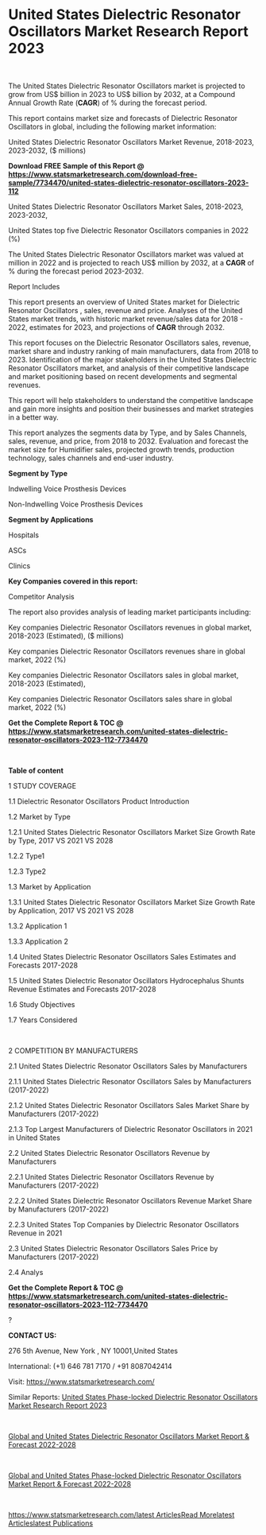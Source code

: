 <h1>United States Dielectric Resonator Oscillators Market Research Report 2023</h1><br/><p>The United States Dielectric Resonator Oscillators market is projected to grow from US$ billion in 2023 to US$ billion by 2032, at a Compound Annual Growth Rate (<strong>CAGR</strong>) of % during the forecast period.</p>
 
 
 
 <p>This report contains market size and forecasts of Dielectric Resonator Oscillators in global, including the following market information:</p>
 
 
 
 <p>United States Dielectric Resonator Oscillators Market Revenue, 2018-2023, 2023-2032, ($ millions)</p>
 
 
 
 <p><strong>Download FREE Sample of this Report @ <a href="https://www.statsmarketresearch.com/download-free-sample/7734470/united-states-dielectric-resonator-oscillators-2023-112">https://www.statsmarketresearch.com/download-free-sample/7734470/united-states-dielectric-resonator-oscillators-2023-112</a></strong></p>
 
 
 
 <p>United States Dielectric Resonator Oscillators Market Sales, 2018-2023, 2023-2032,</p>
 
 
 
 <p>United States top five Dielectric Resonator Oscillators companies in 2022 (%)</p>
 
 
 
 <p>The United States Dielectric Resonator Oscillators market was valued at million in 2022 and is projected to reach US$ million by 2032, at a <strong>CAGR</strong> of % during the forecast period 2023-2032.</p>
 
 
 
 <p>Report Includes</p>
 
 
 
 <p>This report presents an overview of United States market for Dielectric Resonator Oscillators , sales, revenue and price. Analyses of the United States market trends, with historic market revenue/sales data for 2018 - 2022, estimates for 2023, and projections of <strong>CAGR</strong> through 2032.</p>
 
 
 
 <p>This report focuses on the Dielectric Resonator Oscillators sales, revenue, market share and industry ranking of main manufacturers, data from 2018 to 2023. Identification of the major stakeholders in the United States Dielectric Resonator Oscillators market, and analysis of their competitive landscape and market positioning based on recent developments and segmental revenues.</p>
 
 
 
 <p>This report will help stakeholders to understand the competitive landscape and gain more insights and position their businesses and market strategies in a better way.</p>
 
 
 
 <p>This report analyzes the segments data by Type, and by Sales Channels, sales, revenue, and price, from 2018 to 2032. Evaluation and forecast the market size for Humidifier sales, projected growth trends, production technology, sales channels and end-user industry.</p>
 
 
 
 <p><strong>Segment by Type</strong></p>
 
 
 
 <p>Indwelling Voice Prosthesis Devices</p>
 
 
 
 <p>Non-Indwelling Voice Prosthesis Devices</p>
 
 
 
 <p><strong>Segment <strong><strong>by Applications</strong></strong></strong></p>
 
 
 
 <p>Hospitals</p>
 
 
 
 <p>ASCs</p>
 
 
 
 <p>Clinics</p>
 
 
 
 <p><strong>Key Companies covered in this report:</strong></p>
 
 
 
 <p>Competitor Analysis</p>
 
 
 
 <p>The report also provides analysis of leading market participants including:</p>
 
 
 
 <p>Key companies Dielectric Resonator Oscillators revenues in global market, 2018-2023 (Estimated), ($ millions)</p>
 
 
 
 <p>Key companies Dielectric Resonator Oscillators revenues share in global market, 2022 (%)</p>
 
 
 
 <p>Key companies Dielectric Resonator Oscillators sales in global market, 2018-2023 (Estimated),</p>
 
 
 
 <p>Key companies Dielectric Resonator Oscillators sales share in global market, 2022 (%)</p>
 
 
 
 <div><b>Get the Complete Report & TOC @ <a href="https://www.statsmarketresearch.com/united-states-dielectric-resonator-oscillators-2023-112-7734470">https://www.statsmarketresearch.com/united-states-dielectric-resonator-oscillators-2023-112-7734470</a></b></div>
 
 
 
 <p><br />
 
 <b>Table of content</b></p>
 
 
 
 <p>1 STUDY COVERAGE<br />
 
 1.1 Dielectric Resonator Oscillators Product Introduction<br />
 
 1.2 Market by Type<br />
 
 1.2.1 United States Dielectric Resonator Oscillators Market Size Growth Rate by Type, 2017 VS 2021 VS 2028<br />
 
 1.2.2 Type1<br />
 
 1.2.3 Type2<br />
 
 1.3 Market by Application<br />
 
 1.3.1 United States Dielectric Resonator Oscillators Market Size Growth Rate by Application, 2017 VS 2021 VS 2028<br />
 
 1.3.2 Application 1<br />
 
 1.3.3 Application 2<br />
 
 1.4 United States Dielectric Resonator Oscillators Sales Estimates and Forecasts 2017-2028<br />
 
 1.5 United States Dielectric Resonator Oscillators Hydrocephalus Shunts Revenue Estimates and Forecasts 2017-2028<br />
 
 1.6 Study Objectives<br />
 
 1.7 Years Considered<br />
 
 <br />
 
 2 COMPETITION BY MANUFACTURERS<br />
 
 2.1 United States Dielectric Resonator Oscillators Sales by Manufacturers<br />
 
 2.1.1 United States Dielectric Resonator Oscillators Sales by Manufacturers (2017-2022)<br />
 
 2.1.2 United States Dielectric Resonator Oscillators Sales Market Share by Manufacturers (2017-2022)<br />
 
 2.1.3 Top Largest Manufacturers of Dielectric Resonator Oscillators in 2021 in United States<br />
 
 2.2 United States Dielectric Resonator Oscillators Revenue by Manufacturers<br />
 
 2.2.1 United States Dielectric Resonator Oscillators Revenue by Manufacturers (2017-2022)<br />
 
 2.2.2 United States Dielectric Resonator Oscillators Revenue Market Share by Manufacturers (2017-2022)<br />
 
 2.2.3 United States Top Companies by Dielectric Resonator Oscillators Revenue in 2021<br />
 
 2.3 United States Dielectric Resonator Oscillators Sales Price by Manufacturers (2017-2022)<br />
 
 2.4 Analys</p>
 
 
 
 <div><b>Get the Complete Report & TOC @ <a href="https://www.statsmarketresearch.com/united-states-dielectric-resonator-oscillators-2023-112-7734470">https://www.statsmarketresearch.com/united-states-dielectric-resonator-oscillators-2023-112-7734470</a></b></div>
 
 
 
 <p>? </p>
 
 
 
 <p><b>CONTACT US:</b><br />
 
 276 5th Avenue, New York , NY 10001,United States<br />
 
 International: (+1) 646 781 7170 / +91 8087042414<br />
 
 Visit: <a href="https://www.statsmarketresearch.com/">https://www.statsmarketresearch.com/</a><br />
 
 Similar Reports: <a href="https://www.statsmarketresearch.com/united-states-dielectric-resonator-oscillators-2023-112-7734470">United States Phase-locked Dielectric Resonator Oscillators Market Research Report 2023</a><br />
 
 <br />
 
 <a href="https://www.statsmarketresearch.com/united-states-dielectric-resonator-oscillators-2023-112-7734470">Global and United States Dielectric Resonator Oscillators Market Report & Forecast 2022-2028</a><br />
 
 <br />
 
 <a href="https://www.statsmarketresearch.com/united-states-dielectric-resonator-oscillators-2023-112-7734470">Global and United States Phase-locked Dielectric Resonator Oscillators Market Report & Forecast 2022-2028</a><br />
 
 <br />
 
 <a href="https://gyeongbokgung.com">https://www.statsmarketresearch.com/</a><a href="https://hallyeomaritime.com">latest Articles</a><a href="https://jingwansa.com">Read More</a><a href="https://nguoiviet.jp/">latest Articles</a><a href="https://www.intelmarketresearch.com/">latest Publications</a></p>